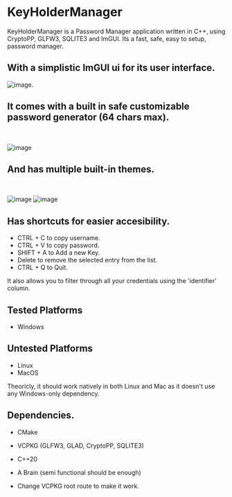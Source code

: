# KeyHolderManager

KeyHolderManager is a Password Manager application written in C++, using CryptoPP, GLFW3, SQLITE3 and ImGUI.
Its a fast, safe, easy to setup, password manager.

## With a simplistic ImGUI ui for its user interface.
![image](https://github.com/user-attachments/assets/3b5e5cf5-1506-4c60-879b-e5606c0cc037).

## It comes with a built in safe customizable password generator (64 chars max).
<br>

![image](https://github.com/user-attachments/assets/a1bd07b3-5ff6-402a-bb5f-63e4fe87eb96)

## And has multiple built-in themes.
<br>

![image](https://github.com/user-attachments/assets/d0b6b14d-8c71-4f94-9ba1-47b7e3979cb1)
![image](https://github.com/user-attachments/assets/b30c3a36-c36f-42dd-9261-8e1078cd7245)

## Has shortcuts for easier accesibility.
- CTRL + C to copy username.
- CTRL + V to copy password.
- SHIFT + A to Add a new Key.
- Delete to remove the selected entry from the list.
- CTRL + Q to Quit.

It also allows you to filter through all your credentials using the 'identifier' column.

## Tested Platforms
- Windows

## Untested Platforms
- Linux
- MacOS

Theoricly, it should work natively in both Linux and Mac as it doesn't use any Windows-only dependency.

## Dependencies.

- CMake
- VCPKG (GLFW3, GLAD, CryptoPP, SQLITE3)
- C++20
- A Brain (semi functional should be enough)

- Change VCPKG root route to make it work.
